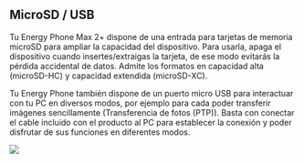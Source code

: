 ## MicroSD / USB

Tu Energy Phone Max 2+ dispone de una entrada para tarjetas de memoria microSD para ampliar la capacidad del dispositivo. Para usarla, apaga el dispositivo cuando insertes/extraigas la tarjeta, de ese modo evitarás la pérdida accidental de datos. Admite los formatos en capacidad alta \(microSD-HC\) y capacidad extendida \(microSD-XC\).

Tu Energy Phone también dispone de un puerto micro USB para interactuar con tu PC en diversos modos, por ejemplo para cada poder transferir imágenes sencillamente (Transferencia de fotos (PTP)). Basta con conectar el cable incluido con el producto al PC para establecer la conexión y poder disfrutar de sus funciones en diferentes modos.

![](http://static.energysistem.com/images/manuals/42689/57f378b28f4d2.jpg)

